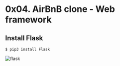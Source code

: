 # 0x04. AirBnB clone - Web framework

## Install Flask
```
$ pip3 install Flask
```

![flask](https://s3.amazonaws.com/intranet-projects-files/concepts/74/hbnb_step3.png)
